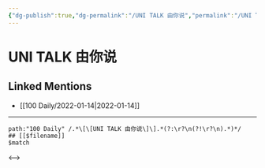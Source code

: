 ```yaml
---
{"dg-publish":true,"dg-permalink":"/UNI TALK 由你说","permalink":"/UNI TALK 由你说/"}
---
```


# UNI TALK 由你说

## Linked Mentions
- [[100 Daily/2022-01-14\|2022-01-14]]


---

```expander
path:"100 Daily" /.*\[\[UNI TALK 由你说\]\].*(?:\r?\n(?!\r?\n).*)*/
## [[$filename]]
$match
```

<-->
